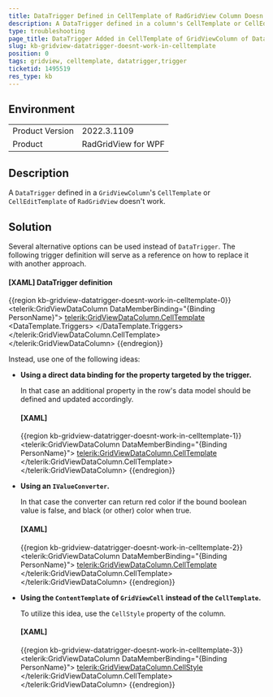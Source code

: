```yaml
---
title: DataTrigger Defined in CellTemplate of RadGridView Column Doesn't Work.
description: A DataTrigger defined in a column's CellTemplate or CellEditTemplate of RadGridView doesn't get executed.
type: troubleshooting
page_title: DataTrigger Added in CellTemplate of GridViewColumn of DataGrid won't work
slug: kb-gridview-datatrigger-doesnt-work-in-celltemplate
position: 0
tags: gridview, celltemplate, datatrigger,trigger
ticketid: 1495519
res_type: kb
---
```


## Environment
<table>
	<tbody>
		<tr>
			<td>Product Version</td>
			<td>2022.3.1109</td>
		</tr>
		<tr>
			<td>Product</td>
			<td>RadGridView for WPF</td>
		</tr>
	</tbody>
</table>

## Description

A `DataTrigger` defined in a `GridViewColumn`'s `CellTemplate` or `CellEditTemplate` of `RadGridView` doesn't work.

## Solution

Several alternative options can be used instead of `DataTrigger`. The following trigger definition will serve as a reference on how to replace it with another approach.

#### __[XAML] DataTrigger definition__
{{region kb-gridview-datatrigger-doesnt-work-in-celltemplate-0}}
	<telerik:GridViewDataColumn DataMemberBinding="{Binding PersonName}"> 
		<telerik:GridViewDataColumn.CellTemplate> 
			<DataTemplate> 
				<TextBlock x:Name="textBlock" Text="{Binding PersonName}" /> 
				<DataTemplate.Triggers> 
					<DataTrigger Binding="{Binding IsPersonAvailable}" Value="False" > 
						<Setter TargetName="textBlock" Property="Background" Value="Red" /> 
					</DataTrigger> 
				</DataTemplate.Triggers>
			</DataTemplate> 
		</telerik:GridViewDataColumn.CellTemplate> 
	</telerik:GridViewDataColumn> 
{{endregion}}

Instead, use one of the following ideas:

* __Using a direct data binding for the property targeted by the trigger.__

	In that case an additional property in the row's data model should be defined and updated accordingly.
	
	#### __[XAML]__
	{{region kb-gridview-datatrigger-doesnt-work-in-celltemplate-1}}
		<telerik:GridViewDataColumn DataMemberBinding="{Binding PersonName}"> 
			<telerik:GridViewDataColumn.CellTemplate> 
				<DataTemplate> 
					<TextBlock x:Name="textBlock" Text="{Binding PersonName}" Background="{Binding PersonBackground}" /> 
				</DataTemplate> 
			</telerik:GridViewDataColumn.CellTemplate> 
		</telerik:GridViewDataColumn> 
	{{endregion}}
	
* __Using an `IValueConverter`.__

	In that case the converter can return red color if the bound boolean value is false, and black (or other) color when true.

	#### __[XAML]__
	{{region kb-gridview-datatrigger-doesnt-work-in-celltemplate-2}}
		<telerik:GridViewDataColumn DataMemberBinding="{Binding PersonName}"> 
			<telerik:GridViewDataColumn.CellTemplate> 
				<DataTemplate> 
					<TextBlock x:Name="textBlock" Text="{Binding PersonName}" Background="{Binding IsPersonAvailable, Converter={StaticResource MyBooleanToBrushConverter}}" /> 
				</DataTemplate> 
			</telerik:GridViewDataColumn.CellTemplate> 
		</telerik:GridViewDataColumn> 
	{{endregion}}
	
* __Using the `ContentTemplate` of `GridViewCell` instead of the `CellTemplate`.__

	To utilize this idea, use the `CellStyle` property of the column.

	#### __[XAML]__
	{{region kb-gridview-datatrigger-doesnt-work-in-celltemplate-3}}
		<telerik:GridViewDataColumn DataMemberBinding="{Binding PersonName}"> 
			<telerik:GridViewDataColumn.CellStyle> 
				<Style TargetType="telerik:GridViewCell">
					<Setter Property="ContentTemplate">
						<Setter.Value>
							<DataTemplate>
								<TextBlock x:Name="textBlock" Text="{Binding PersonName}" /> 
								<DataTemplate.Triggers> 
									<DataTrigger Binding="{Binding IsPersonAvailable}" Value="False" > 
										<Setter TargetName="textBlock" Property="Background" Value="Red" /> 
									</DataTrigger> 
								</DataTemplate.Triggers>
							</DataTemplate>
						</Setter.Value>
					</Setter>
				</Style>
			</telerik:GridViewDataColumn.CellTemplate> 
		</telerik:GridViewDataColumn> 
	{{endregion}}
